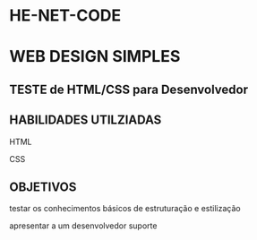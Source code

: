 # HE-NET-CODE

<h1>WEB DESIGN SIMPLES</h1>
<h2>TESTE de HTML/CSS para Desenvolvedor</h2>

<h2>HABILIDADES UTILZIADAS </h2>
<p>HTML</p>
<p>CSS</p>

<h2>OBJETIVOS</h2>
<p>testar os conhecimentos básicos de estruturação e estilização</p>
<p>apresentar a um desenvolvedor suporte</p>
